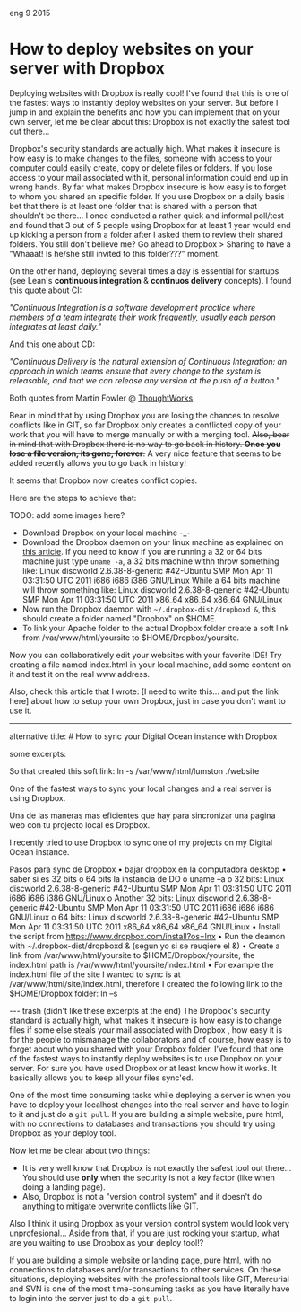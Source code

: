 <permalink>eng</permalink>
<month>9</month>
<year>2015</year>

# How to deploy websites on your server with Dropbox

Deploying websites with Dropbox is really cool! I've found that this is one of the fastest ways to instantly deploy websites on your server. But before I jump in and explain the benefits and how you can implement that on your own server, let me be clear about this: Dropbox is not exactly the safest tool out there...

Dropbox's security standards are actually high. What makes it insecure is how easy is to make changes to the files, someone with access to your computer could easily create, copy or delete files or folders. If you lose access to your mail associated with it, personal information could end up in wrong hands. By far what makes Dropbox insecure is how easy is to forget to whom you shared an specific folder. If you use Dropbox on a daily basis I bet that there is at least one folder that is shared with a person that shouldn't be there... I once conducted a rather quick and informal poll/test and found that 3 out of 5 people using Dropbox for at least 1 year would end up kicking a person from a folder after I asked them to review their shared folders. You still don't believe me? Go ahead to Dropbox > Sharing to have a "Whaaat! Is he/she still invited to this folder???" moment.

On the other hand, deploying several times a day is essential for startups (see Lean's **continuous integration** & **continuos delivery** concepts). I found this quote about CI:

*"Continuous Integration is a software development practice where members of a team integrate their work frequently, usually each person integrates at least daily."*

And this one about CD:

*"Continuous Delivery is the natural extension of Continuous Integration: an approach in which teams ensure that every change to the system is releasable, and that we can release any version at the push of a button."*

Both quotes from Martin Fowler @ [ThoughtWorks](https://www.thoughtworks.com/continuous-delivery)

Bear in mind that by using Dropbox you are losing the chances to resolve conflicts like in GIT, so far Dropbox only creates a conflicted copy of your work that you will have to merge manually or with a merging tool. ~~Also, bear in mind that with Dropbox there is no way to go back in history. **Once you lose a file version, its gone, forever**.~~ A very nice feature that seems to be added recently allows you to go back in history!

<hidden>It seems that Dropbox now creates conflict copies.</hidden>

Here are the steps to achieve that:

<hidden>TODO: add some images here?</hidden>

 - Download Dropbox on your local machine -_-
 - Download the Dropbox daemon on your linux machine as explained on [this article](https://www.dropbox.com/install?os=lnx). If you need to know if you are running a 32 or 64 bits machine just type `uname -a`, a 32 bits machine withh throw something like:
 Linux discworld 2.6.38-8-generic #42-Ubuntu SMP Mon Apr 11 03:31:50 UTC 2011 i686 i686 i386 GNU/Linux
 While a 64 bits machine will throw something like:
 Linux discworld 2.6.38-8-generic #42-Ubuntu SMP Mon Apr 11 03:31:50 UTC 2011 x86_64 x86_64 x86_64 GNU/Linux 
 - Now run the Dropbox daemon with `~/.dropbox-dist/dropboxd &`, this should create a folder named "Dropbox" on $HOME.
 - To link your Apache folder to the actual Dropbox folder create a soft link from /var/www/html/yoursite to $HOME/Dropbox/yoursite.
 
 
Now you can collaboratively edit your websites with your favorite IDE! Try creating a file named index.html in your local machine, add some content on it and test it on the real www address.

<hidden>Also, check this article that I wrote: [I need to write this... and put the link here] about how to setup your own Dropbox, just in case you don't want to use it.</hidden>

---
<hidden>
alternative title:
# How to sync your Digital Ocean instance with Dropbox

some excerpts:

So that created this soft link: ln -s /var/www/html/lumston ./website

One of the fastest ways to sync your local changes and a real server is using Dropbox. 

Una de las maneras mas eficientes que hay para sincronizar una pagina web con tu projecto local es Dropbox. 

I recently tried to use Dropbox to sync one of my projects on my Digital Ocean instance. 


Pasos para sync de Dropbox
•	bajar dropbox en la computadora desktop
•	saber si es 32 bits o 64 bits la instancia de DO
o	uname –a
o	32  bits: Linux discworld 2.6.38-8-generic #42-Ubuntu SMP Mon Apr 11 03:31:50 UTC 2011 i686 i686 i386 GNU/Linux
o	Another 32 bits: Linux discworld 2.6.38-8-generic #42-Ubuntu SMP Mon Apr 11 03:31:50 UTC 2011 i686 i686 i686 GNU/Linux
o	64 bits:  Linux discworld 2.6.38-8-generic #42-Ubuntu SMP Mon Apr 11 03:31:50 UTC 2011 x86_64 x86_64 x86_64 GNU/Linux
•	Install the script from https://www.dropbox.com/install?os=lnx
•	Run the deamon with ~/.dropbox-dist/dropboxd & (segun yo si se reuqiere el &) 
•	Create a link from /var/www/html/yoursite to $HOME/Dropbox/yoursite, the index.html path is /var/www/html/yoursite/index.html
•	For example the index.html file of the site I wanted to sync is at /var/www/html/site/index.html, therefore I created the following link to the $HOME/Dropbox folder:
ln –s 



--- trash (didn't like these excerpts at the end)
The Dropbox's security standard is actually high, what makes it insecure is how easy is to change files if some else steals your mail associated with Dropbox , how easy it is for the people to mismanage the collaborators and of course, how easy is to forget about who you shared with your Dropbox folder.
I've found that one of the fastest ways to instantly deploy websites is to use Dropbox on your server. For sure you have used Dropbox or at least know how it works. It basically allows you to keep all your files sync'ed.

One of the most time consuming tasks while deploying a server is when you have to deploy your localhost changes into the real server and have to login to it and just do a `git pull`. If you are building a simple website, pure html, with no connections to databases and transactions you should try using Dropbox as your deploy tool.


Now let me be clear about two things: 
 - It is very well know that Dropbox is not exactly the safest tool out there... You should use **only** when the security is not a key factor (like when doing a landing page).
 - Also, Dropbox is not a "version control system" and it doesn't do anything to mitigate overwrite conflicts like GIT.

 Also I think it using Dropbox as your version control system would look very unprofesional... Aside from that, if you are just rocking your startup, what are you waiting to use Dropbox as your deploy tool!?
 
</hidden>

<hidden>If you are building a simple website or landing page, pure html, with no connections to databases and/or transactions to other services. On these situations, deploying websites with the professional tools like GIT, Mercurial and SVN is one of the most time-consuming tasks as you have literally have to login into the server just to do a `git pull`.</hidden>